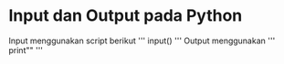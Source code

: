 # Input dan Output pada Python

Input menggunakan script berikut
'''
input()
'''
Output menggunakan
'''
print""
'''
